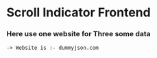 # Scroll Indicator Frontend

### Here use one website for Three some data

```
-> Website is :- dummyjson.com
```
